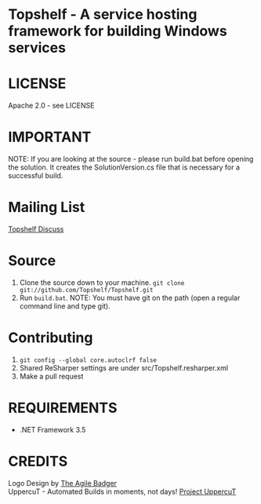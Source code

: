 Topshelf - A service hosting framework for building Windows services
=======

# LICENSE

Apache 2.0 - see LICENSE

# IMPORTANT

NOTE: If you are looking at the source - please run build.bat before opening the solution. It creates the SolutionVersion.cs file that is necessary for a successful build.

# Mailing List

[Topshelf Discuss](http://groups.google.com/group/topshelf-discuss)

# Source

1. Clone the source down to your machine. 
   `git clone git://github.com/Topshelf/Topshelf.git`
2. Run `build.bat`. NOTE: You must have git on the path (open a regular command line and type git).

# Contributing 

1. `git config --global core.autoclrf false`
2. Shared ReSharper settings are under src/Topshelf.resharper.xml
3. Make a pull request
    
# REQUIREMENTS

* .NET Framework 3.5 

# CREDITS

Logo Design by [The Agile Badger](http://www.theagilebadger.com)  
UppercuT - Automated Builds in moments, not days! [Project UppercuT](http://projectuppercut.org)